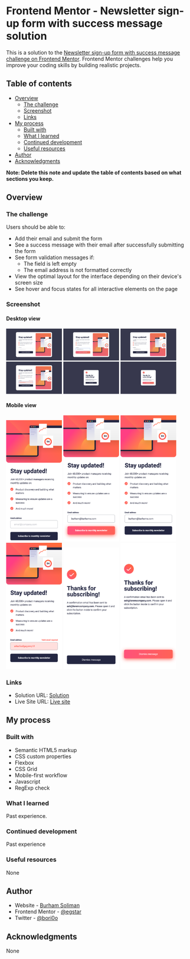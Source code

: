 # Frontend Mentor - Newsletter sign-up form with success message solution

This is a solution to the [Newsletter sign-up form with success message challenge on Frontend Mentor](https://www.frontendmentor.io/challenges/newsletter-signup-form-with-success-message-3FC1AZbNrv). Frontend Mentor challenges help you improve your coding skills by building realistic projects. 

## Table of contents

- [Overview](#overview)
  - [The challenge](#the-challenge)
  - [Screenshot](#screenshot)
  - [Links](#links)
- [My process](#my-process)
  - [Built with](#built-with)
  - [What I learned](#what-i-learned)
  - [Continued development](#continued-development)
  - [Useful resources](#useful-resources)
- [Author](#author)
- [Acknowledgments](#acknowledgments)

**Note: Delete this note and update the table of contents based on what sections you keep.**

## Overview

### The challenge

Users should be able to:

- Add their email and submit the form
- See a success message with their email after successfully submitting the form
- See form validation messages if:
  - The field is left empty
  - The email address is not formatted correctly
- View the optimal layout for the interface depending on their device's screen size
- See hover and focus states for all interactive elements on the page

### Screenshot

#### Desktop view

<img src='./assets/tasksImages/Desktop-view.png' width='30%' />
<img src='./assets/tasksImages/Desktop-active.png' width='30%' />
<img src='./assets/tasksImages/Desktop-valid.png' width='30%' />

<img src='./assets/tasksImages/Desktop-invalid.png' width='30%' />
<img src='./assets/tasksImages/Desktop-success.png' width='30%' />
<img src='./assets/tasksImages/Desktop-success-active.png' width='30%' />

#### Mobile view

<img src='./assets/tasksImages/Mobile-view.png' width='30%' />
<img src='./assets/tasksImages/Mobile-active.png' width='30%' />
<img src='./assets/tasksImages/Mobile-valid.png' width='30%' />

<img src='./assets/tasksImages/Mobile-invalid.png' width='30%' />
<img src='./assets/tasksImages/Mobile-success.png' width='30%' />
<img src='./assets/tasksImages/Mobile-success-active.png' width='30%' />


### Links

- Solution URL: [Solution](https://github.com/egstar/NewsForm)
- Live Site URL: [Live site](https://egstar.github.io/NewsForm)

## My process

### Built with

- Semantic HTML5 markup
- CSS custom properties
- Flexbox
- CSS Grid
- Mobile-first workflow
- Javascript
- RegExp check

### What I learned

Past experience.

### Continued development

Past experience

### Useful resources

None

## Author

- Website - [Burham Soliman](https://www.burhams.com)
- Frontend Mentor - [@egstar](https://www.frontendmentor.io/profile/egstar)
- Twitter - [@bori0o](https://www.twitter.com/bori0o)

## Acknowledgments

None
